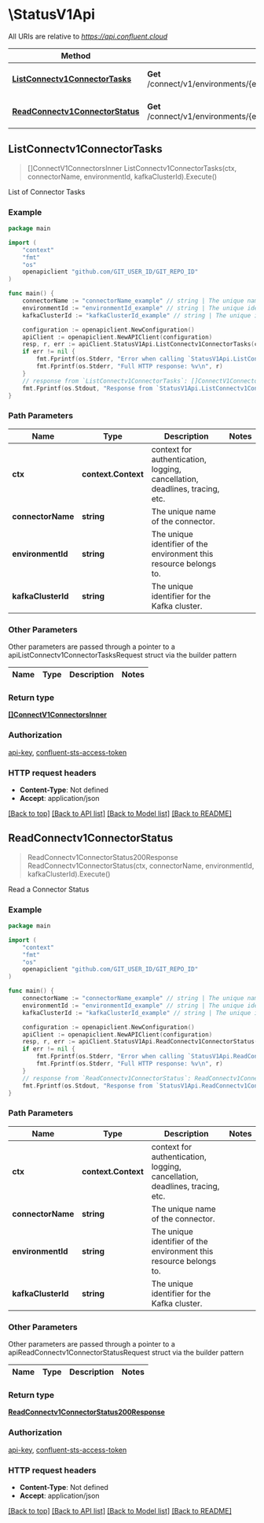 # \StatusV1Api

All URIs are relative to *https://api.confluent.cloud*

Method | HTTP request | Description
------------- | ------------- | -------------
[**ListConnectv1ConnectorTasks**](StatusV1Api.md#ListConnectv1ConnectorTasks) | **Get** /connect/v1/environments/{environment_id}/clusters/{kafka_cluster_id}/connectors/{connector_name}/tasks | List of Connector Tasks
[**ReadConnectv1ConnectorStatus**](StatusV1Api.md#ReadConnectv1ConnectorStatus) | **Get** /connect/v1/environments/{environment_id}/clusters/{kafka_cluster_id}/connectors/{connector_name}/status | Read a Connector Status



## ListConnectv1ConnectorTasks

> []ConnectV1ConnectorsInner ListConnectv1ConnectorTasks(ctx, connectorName, environmentId, kafkaClusterId).Execute()

List of Connector Tasks



### Example

```go
package main

import (
    "context"
    "fmt"
    "os"
    openapiclient "github.com/GIT_USER_ID/GIT_REPO_ID"
)

func main() {
    connectorName := "connectorName_example" // string | The unique name of the connector.
    environmentId := "environmentId_example" // string | The unique identifier of the environment this resource belongs to.
    kafkaClusterId := "kafkaClusterId_example" // string | The unique identifier for the Kafka cluster.

    configuration := openapiclient.NewConfiguration()
    apiClient := openapiclient.NewAPIClient(configuration)
    resp, r, err := apiClient.StatusV1Api.ListConnectv1ConnectorTasks(context.Background(), connectorName, environmentId, kafkaClusterId).Execute()
    if err != nil {
        fmt.Fprintf(os.Stderr, "Error when calling `StatusV1Api.ListConnectv1ConnectorTasks``: %v\n", err)
        fmt.Fprintf(os.Stderr, "Full HTTP response: %v\n", r)
    }
    // response from `ListConnectv1ConnectorTasks`: []ConnectV1ConnectorsInner
    fmt.Fprintf(os.Stdout, "Response from `StatusV1Api.ListConnectv1ConnectorTasks`: %v\n", resp)
}
```

### Path Parameters


Name | Type | Description  | Notes
------------- | ------------- | ------------- | -------------
**ctx** | **context.Context** | context for authentication, logging, cancellation, deadlines, tracing, etc.
**connectorName** | **string** | The unique name of the connector. | 
**environmentId** | **string** | The unique identifier of the environment this resource belongs to. | 
**kafkaClusterId** | **string** | The unique identifier for the Kafka cluster. | 

### Other Parameters

Other parameters are passed through a pointer to a apiListConnectv1ConnectorTasksRequest struct via the builder pattern


Name | Type | Description  | Notes
------------- | ------------- | ------------- | -------------




### Return type

[**[]ConnectV1ConnectorsInner**](ConnectV1ConnectorsInner.md)

### Authorization

[api-key](../README.md#api-key), [confluent-sts-access-token](../README.md#confluent-sts-access-token)

### HTTP request headers

- **Content-Type**: Not defined
- **Accept**: application/json

[[Back to top]](#) [[Back to API list]](../README.md#documentation-for-api-endpoints)
[[Back to Model list]](../README.md#documentation-for-models)
[[Back to README]](../README.md)


## ReadConnectv1ConnectorStatus

> ReadConnectv1ConnectorStatus200Response ReadConnectv1ConnectorStatus(ctx, connectorName, environmentId, kafkaClusterId).Execute()

Read a Connector Status



### Example

```go
package main

import (
    "context"
    "fmt"
    "os"
    openapiclient "github.com/GIT_USER_ID/GIT_REPO_ID"
)

func main() {
    connectorName := "connectorName_example" // string | The unique name of the connector.
    environmentId := "environmentId_example" // string | The unique identifier of the environment this resource belongs to.
    kafkaClusterId := "kafkaClusterId_example" // string | The unique identifier for the Kafka cluster.

    configuration := openapiclient.NewConfiguration()
    apiClient := openapiclient.NewAPIClient(configuration)
    resp, r, err := apiClient.StatusV1Api.ReadConnectv1ConnectorStatus(context.Background(), connectorName, environmentId, kafkaClusterId).Execute()
    if err != nil {
        fmt.Fprintf(os.Stderr, "Error when calling `StatusV1Api.ReadConnectv1ConnectorStatus``: %v\n", err)
        fmt.Fprintf(os.Stderr, "Full HTTP response: %v\n", r)
    }
    // response from `ReadConnectv1ConnectorStatus`: ReadConnectv1ConnectorStatus200Response
    fmt.Fprintf(os.Stdout, "Response from `StatusV1Api.ReadConnectv1ConnectorStatus`: %v\n", resp)
}
```

### Path Parameters


Name | Type | Description  | Notes
------------- | ------------- | ------------- | -------------
**ctx** | **context.Context** | context for authentication, logging, cancellation, deadlines, tracing, etc.
**connectorName** | **string** | The unique name of the connector. | 
**environmentId** | **string** | The unique identifier of the environment this resource belongs to. | 
**kafkaClusterId** | **string** | The unique identifier for the Kafka cluster. | 

### Other Parameters

Other parameters are passed through a pointer to a apiReadConnectv1ConnectorStatusRequest struct via the builder pattern


Name | Type | Description  | Notes
------------- | ------------- | ------------- | -------------




### Return type

[**ReadConnectv1ConnectorStatus200Response**](ReadConnectv1ConnectorStatus200Response.md)

### Authorization

[api-key](../README.md#api-key), [confluent-sts-access-token](../README.md#confluent-sts-access-token)

### HTTP request headers

- **Content-Type**: Not defined
- **Accept**: application/json

[[Back to top]](#) [[Back to API list]](../README.md#documentation-for-api-endpoints)
[[Back to Model list]](../README.md#documentation-for-models)
[[Back to README]](../README.md)

